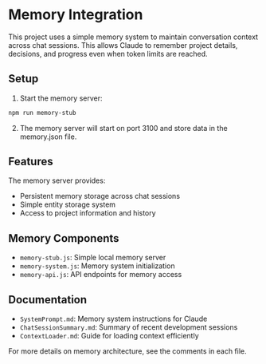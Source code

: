 # Memory Integration

This project uses a simple memory system to maintain conversation context across chat sessions. This allows Claude to remember project details, decisions, and progress even when token limits are reached.

## Setup

1. Start the memory server:
```bash
npm run memory-stub
```

2. The memory server will start on port 3100 and store data in the memory.json file.

## Features

The memory server provides:
- Persistent memory storage across chat sessions
- Simple entity storage system
- Access to project information and history

## Memory Components

- `memory-stub.js`: Simple local memory server
- `memory-system.js`: Memory system initialization
- `memory-api.js`: API endpoints for memory access

## Documentation

- `SystemPrompt.md`: Memory system instructions for Claude
- `ChatSessionSummary.md`: Summary of recent development sessions
- `ContextLoader.md`: Guide for loading context efficiently

For more details on memory architecture, see the comments in each file. 